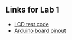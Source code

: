 ## Links for Lab 1
- [LCD test code](https://create.arduino.cc/projecthub/najad/interfacing-lcd1602-with-arduino-764ec4)
- [Arduino board pinout](https://i1.wp.com/ix23.com/wp-content/uploads/2018/02/Arduino-Uno-R3-Pinout-001a1-1500x1084.jpg)
